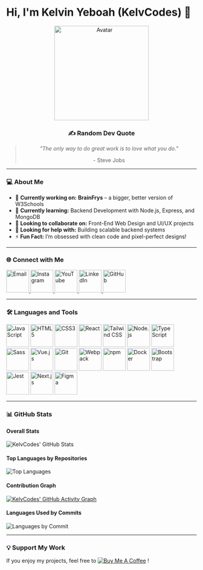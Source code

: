 # Hi, I'm Kelvin Yeboah (KelvCodes) 👋  

<div align="center">
  <img src="https://octodex.github.com/images/filmtocat.png" alt="Avatar" width="250"/>
  <h3>✍️ Random Dev Quote</h3>
  <blockquote>
    <p><i>"The only way to do great work is to love what you do."</i></p>
    <footer>- Steve Jobs</footer>
  </blockquote>
</div>

---

### 💻 About Me  
- 🔭 **Currently working on:** **BrainFrys** – a bigger, better version of W3Schools  
- 🌱 **Currently learning:** Backend Development with Node.js, Express, and MongoDB  
- 👯 **Looking to collaborate on:** Front-End Web Design and UI/UX projects  
- 🤝 **Looking for help with:** Building scalable backend systems  
- ⚡ **Fun Fact:** I’m obsessed with clean code and pixel-perfect designs!  

---

### 🌐 Connect with Me  
<div>
  <a href="mailto:kelvinyeboah.codes@gmail.com">
    <img src="https://cdn.jsdelivr.net/gh/devicons/devicon/icons/google/google-original.svg" alt="Email" width="60" height="60" />
  </a>
  <a href="https://www.instagram.com/_.yo.kelvin/">
    <img src="https://cdn.jsdelivr.net/gh/devicons/devicon/icons/instagram/instagram-original.svg" alt="Instagram" width="60" height="60" />
  </a>
  <a href="https://www.youtube.com/c/KelvCodes">
    <img src="https://cdn.jsdelivr.net/gh/devicons/devicon/icons/youtube/youtube-original.svg" alt="YouTube" width="60" height="60" />
  </a>
  <a href="https://linkedin.com/in/kelvcodes">
    <img src="https://cdn.jsdelivr.net/gh/devicons/devicon/icons/linkedin/linkedin-original.svg" alt="LinkedIn" width="60" height="60" />
  </a>
  <a href="https://github.com/KelvCodes">
    <img src="https://cdn.jsdelivr.net/gh/devicons/devicon/icons/github/github-original.svg" alt="GitHub" width="60" height="60" />
  </a>
</div>  

---

### 🛠 Languages and Tools  
<div>
  <img src="https://cdn.jsdelivr.net/gh/devicons/devicon/icons/javascript/javascript-original.svg" alt="JavaScript" width="60" height="60" />
  <img src="https://cdn.jsdelivr.net/gh/devicons/devicon/icons/html5/html5-original.svg" alt="HTML5" width="60" height="60" />
  <img src="https://cdn.jsdelivr.net/gh/devicons/devicon/icons/css3/css3-original.svg" alt="CSS3" width="60" height="60" />
  <img src="https://cdn.jsdelivr.net/gh/devicons/devicon/icons/react/react-original.svg" alt="React" width="60" height="60" />
  <img src="https://cdn.jsdelivr.net/gh/devicons/devicon/icons/tailwindcss/tailwindcss-plain.svg" alt="Tailwind CSS" width="60" height="60" />
  <img src="https://cdn.jsdelivr.net/gh/devicons/devicon/icons/nodejs/nodejs-original.svg" alt="Node.js" width="60" height="60" />
  <img src="https://cdn.jsdelivr.net/gh/devicons/devicon/icons/typescript/typescript-original.svg" alt="TypeScript" width="60" height="60" />
  <img src="https://cdn.jsdelivr.net/gh/devicons/devicon/icons/sass/sass-original.svg" alt="Sass" width="60" height="60" />
  <img src="https://cdn.jsdelivr.net/gh/devicons/devicon/icons/vuejs/vuejs-original.svg" alt="Vue.js" width="60" height="60" />
  <img src="https://cdn.jsdelivr.net/gh/devicons/devicon/icons/git/git-original.svg" alt="Git" width="60" height="60" />
  <img src="https://cdn.jsdelivr.net/gh/devicons/devicon/icons/webpack/webpack-original.svg" alt="Webpack" width="60" height="60" />
  <img src="https://cdn.jsdelivr.net/gh/devicons/devicon/icons/npm/npm-original-wordmark.svg" alt="npm" width="60" height="60" />
  <img src="https://cdn.jsdelivr.net/gh/devicons/devicon/icons/docker/docker-original.svg" alt="Docker" width="60" height="60" />
  <img src="https://cdn.jsdelivr.net/gh/devicons/devicon/icons/bootstrap/bootstrap-plain.svg" alt="Bootstrap" width="60" height="60" />
  <img src="https://cdn.jsdelivr.net/gh/devicons/devicon/icons/jest/jest-plain.svg" alt="Jest" width="60" height="60" />
  <img src="https://cdn.jsdelivr.net/gh/devicons/devicon/icons/nextjs/nextjs-original.svg" alt="Next.js" width="60" height="60" />
  <img src="https://cdn.jsdelivr.net/gh/devicons/devicon/icons/figma/figma-original.svg" alt="Figma" width="60" height="60" />
</div>  

---

### 📊 GitHub Stats  

#### Overall Stats  
![KelvCodes' GitHub Stats](https://github-readme-stats.vercel.app/api?username=KelvCodes&show_icons=true&theme=radical&count_private=true)  

#### Top Languages by Repositories  
![Top Languages](https://github-readme-stats.vercel.app/api/top-langs/?username=KelvCodes&layout=compact&theme=radical)  

#### Contribution Graph  
[![KelvCodes' GitHub Activity Graph](https://github-readme-activity-graph.vercel.app/graph?username=KelvCodes&theme=radical)](https://github.com/ashutosh00710/github-readme-activity-graph)  

#### Languages Used by Commits  
![Languages by Commit](https://github-readme-streak-stats.herokuapp.com?user=KelvCodes&theme=radical&hide_border=true)  

---

### 💡 Support My Work  
If you enjoy my projects, feel free to [![Buy Me A Coffee](https://img.shields.io/badge/Buy%20Me%20A%20Coffee-%F0%9F%8C%8D-yellow?style=for-the-badge&logo=buy-me-a-coffee&logoColor=black)](https://www.buymeacoffee.com/kelvcodes) !

